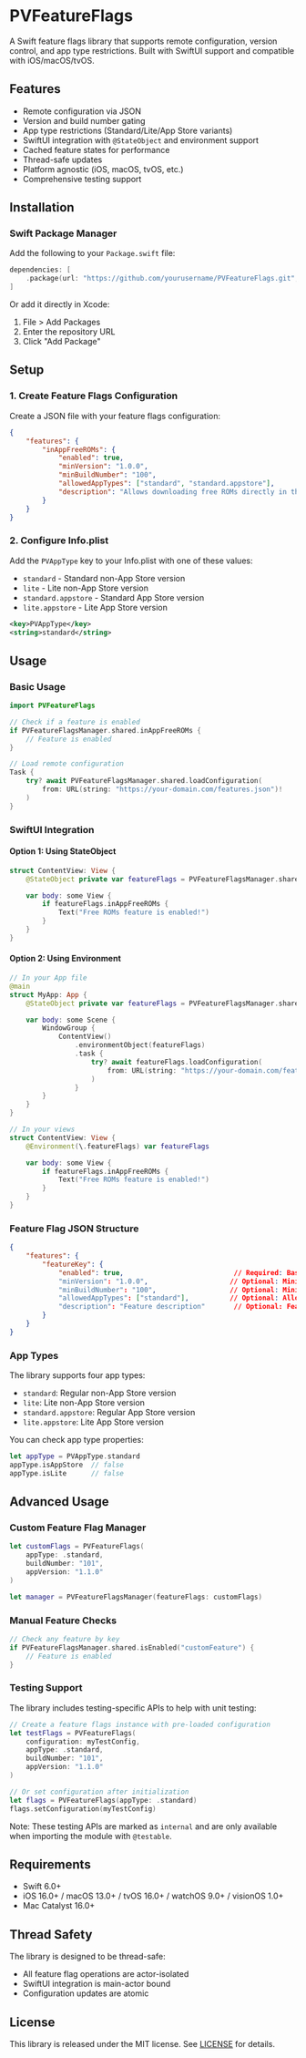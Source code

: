 # PVFeatureFlags

A Swift feature flags library that supports remote configuration, version control, and app type restrictions. Built with SwiftUI support and compatible with iOS/macOS/tvOS.

## Features

- Remote configuration via JSON
- Version and build number gating
- App type restrictions (Standard/Lite/App Store variants)
- SwiftUI integration with `@StateObject` and environment support
- Cached feature states for performance
- Thread-safe updates
- Platform agnostic (iOS, macOS, tvOS, etc.)
- Comprehensive testing support

## Installation

### Swift Package Manager

Add the following to your `Package.swift` file:

```swift
dependencies: [
    .package(url: "https://github.com/yourusername/PVFeatureFlags.git", from: "1.0.0")
]
```

Or add it directly in Xcode:
1. File > Add Packages
2. Enter the repository URL
3. Click "Add Package"

## Setup

### 1. Create Feature Flags Configuration

Create a JSON file with your feature flags configuration:

```json
{
    "features": {
        "inAppFreeROMs": {
            "enabled": true,
            "minVersion": "1.0.0",
            "minBuildNumber": "100",
            "allowedAppTypes": ["standard", "standard.appstore"],
            "description": "Allows downloading free ROMs directly in the app"
        }
    }
}
```

### 2. Configure Info.plist

Add the `PVAppType` key to your Info.plist with one of these values:
- `standard` - Standard non-App Store version
- `lite` - Lite non-App Store version
- `standard.appstore` - Standard App Store version
- `lite.appstore` - Lite App Store version

```xml
<key>PVAppType</key>
<string>standard</string>
```

## Usage

### Basic Usage

```swift
import PVFeatureFlags

// Check if a feature is enabled
if PVFeatureFlagsManager.shared.inAppFreeROMs {
    // Feature is enabled
}

// Load remote configuration
Task {
    try? await PVFeatureFlagsManager.shared.loadConfiguration(
        from: URL(string: "https://your-domain.com/features.json")!
    )
}
```

### SwiftUI Integration

#### Option 1: Using StateObject

```swift
struct ContentView: View {
    @StateObject private var featureFlags = PVFeatureFlagsManager.shared

    var body: some View {
        if featureFlags.inAppFreeROMs {
            Text("Free ROMs feature is enabled!")
        }
    }
}
```

#### Option 2: Using Environment

```swift
// In your App file
@main
struct MyApp: App {
    @StateObject private var featureFlags = PVFeatureFlagsManager.shared

    var body: some Scene {
        WindowGroup {
            ContentView()
                .environmentObject(featureFlags)
                .task {
                    try? await featureFlags.loadConfiguration(
                        from: URL(string: "https://your-domain.com/features.json")!
                    )
                }
        }
    }
}

// In your views
struct ContentView: View {
    @Environment(\.featureFlags) var featureFlags

    var body: some View {
        if featureFlags.inAppFreeROMs {
            Text("Free ROMs feature is enabled!")
        }
    }
}
```

### Feature Flag JSON Structure

```json
{
    "features": {
        "featureKey": {
            "enabled": true,                           // Required: Base enable/disable
            "minVersion": "1.0.0",                    // Optional: Minimum app version
            "minBuildNumber": "100",                  // Optional: Minimum build number
            "allowedAppTypes": ["standard"],          // Optional: Allowed app types
            "description": "Feature description"       // Optional: Feature description
        }
    }
}
```

### App Types

The library supports four app types:
- `standard`: Regular non-App Store version
- `lite`: Lite non-App Store version
- `standard.appstore`: Regular App Store version
- `lite.appstore`: Lite App Store version

You can check app type properties:

```swift
let appType = PVAppType.standard
appType.isAppStore  // false
appType.isLite      // false
```

## Advanced Usage

### Custom Feature Flag Manager

```swift
let customFlags = PVFeatureFlags(
    appType: .standard,
    buildNumber: "101",
    appVersion: "1.1.0"
)

let manager = PVFeatureFlagsManager(featureFlags: customFlags)
```

### Manual Feature Checks

```swift
// Check any feature by key
if PVFeatureFlagsManager.shared.isEnabled("customFeature") {
    // Feature is enabled
}
```

### Testing Support

The library includes testing-specific APIs to help with unit testing:

```swift
// Create a feature flags instance with pre-loaded configuration
let testFlags = PVFeatureFlags(
    configuration: myTestConfig,
    appType: .standard,
    buildNumber: "101",
    appVersion: "1.1.0"
)

// Or set configuration after initialization
let flags = PVFeatureFlags(appType: .standard)
flags.setConfiguration(myTestConfig)
```

Note: These testing APIs are marked as `internal` and are only available when importing the module with `@testable`.

## Requirements

- Swift 6.0+
- iOS 16.0+ / macOS 13.0+ / tvOS 16.0+ / watchOS 9.0+ / visionOS 1.0+
- Mac Catalyst 16.0+

## Thread Safety

The library is designed to be thread-safe:
- All feature flag operations are actor-isolated
- SwiftUI integration is main-actor bound
- Configuration updates are atomic

## License

This library is released under the MIT license. See [LICENSE](LICENSE) for details.
